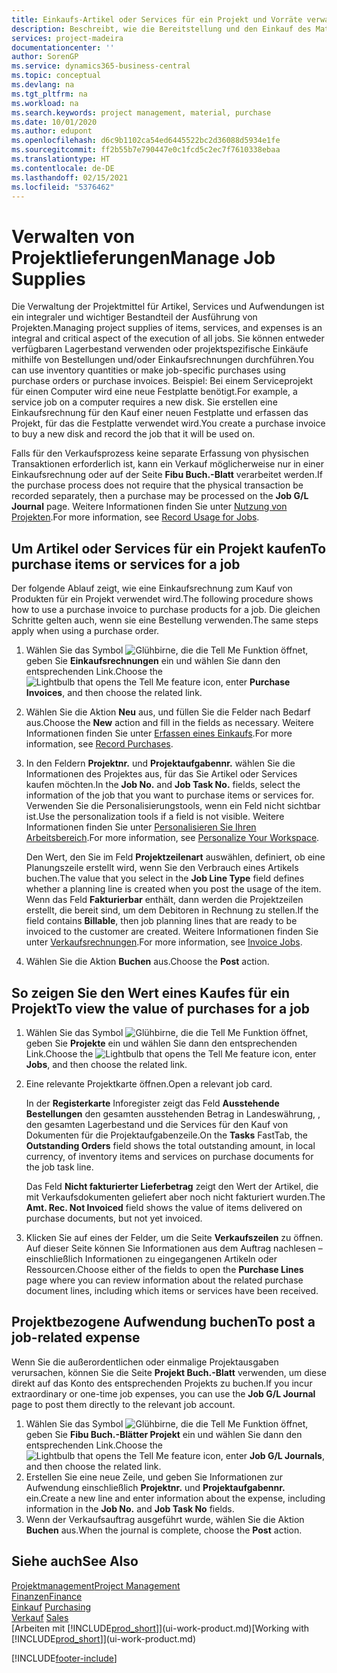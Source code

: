 ```yaml
---
title: Einkaufs-Artikel oder Services für ein Projekt und Vorräte verwalten| Microsoft Docs
description: Beschreibt, wie die Bereitstellung und den Einkauf des Materials und Servicearten in Projekten verwaltet wird.
services: project-madeira
documentationcenter: ''
author: SorenGP
ms.service: dynamics365-business-central
ms.topic: conceptual
ms.devlang: na
ms.tgt_pltfrm: na
ms.workload: na
ms.search.keywords: project management, material, purchase
ms.date: 10/01/2020
ms.author: edupont
ms.openlocfilehash: d6c9b1102ca54ed6445522bc2d36088d5934e1fe
ms.sourcegitcommit: ff2b55b7e790447e0c1fcd5c2ec7f7610338ebaa
ms.translationtype: HT
ms.contentlocale: de-DE
ms.lasthandoff: 02/15/2021
ms.locfileid: "5376462"
---
```

# <a name="manage-job-supplies"></a><span data-ttu-id="45118-103">Verwalten von Projektlieferungen</span><span class="sxs-lookup"><span data-stu-id="45118-103">Manage Job Supplies</span></span>
<span data-ttu-id="45118-104">Die Verwaltung der Projektmittel für Artikel, Services und Aufwendungen ist ein integraler und wichtiger Bestandteil der Ausführung von Projekten.</span><span class="sxs-lookup"><span data-stu-id="45118-104">Managing project supplies of items, services, and expenses is an integral and critical aspect of the execution of all jobs.</span></span> <span data-ttu-id="45118-105">Sie können entweder verfügbaren Lagerbestand verwenden oder projektspezifische Einkäufe mithilfe von Bestellungen und/oder Einkaufsrechnungen durchführen.</span><span class="sxs-lookup"><span data-stu-id="45118-105">You can use inventory quantities or make job-specific purchases using purchase orders or purchase invoices.</span></span> <span data-ttu-id="45118-106">Beispiel: Bei einem Serviceprojekt für einen Computer wird eine neue Festplatte benötigt.</span><span class="sxs-lookup"><span data-stu-id="45118-106">For example, a service job on a computer requires a new disk.</span></span> <span data-ttu-id="45118-107">Sie erstellen eine Einkaufsrechnung für den Kauf einer neuen Festplatte und erfassen das Projekt, für das die Festplatte verwendet wird.</span><span class="sxs-lookup"><span data-stu-id="45118-107">You create a purchase invoice to buy a new disk and record the job that it will be used on.</span></span>

<span data-ttu-id="45118-108">Falls für den Verkaufsprozess keine separate Erfassung von physischen Transaktionen erforderlich ist, kann ein Verkauf möglicherweise nur in einer Einkaufsrechnung oder auf der Seite **Fibu Buch.-Blatt** verarbeitet werden.</span><span class="sxs-lookup"><span data-stu-id="45118-108">If the purchase process does not require that the physical transaction be recorded separately, then a purchase may be processed on the **Job G/L Journal** page.</span></span> <span data-ttu-id="45118-109">Weitere Informationen finden Sie unter [Nutzung von Projekten](projects-how-record-job-usage.md).</span><span class="sxs-lookup"><span data-stu-id="45118-109">For more information, see [Record Usage for Jobs](projects-how-record-job-usage.md).</span></span>

## <a name="to-purchase-items-or-services-for-a-job"></a><span data-ttu-id="45118-110">Um Artikel oder Services für ein Projekt kaufen</span><span class="sxs-lookup"><span data-stu-id="45118-110">To purchase items or services for a job</span></span>
<span data-ttu-id="45118-111">Der folgende Ablauf zeigt, wie eine Einkaufsrechnung zum Kauf von Produkten für ein Projekt verwendet wird.</span><span class="sxs-lookup"><span data-stu-id="45118-111">The following procedure shows how to use a purchase invoice to purchase products for a job.</span></span> <span data-ttu-id="45118-112">Die gleichen Schritte gelten auch, wenn sie eine Bestellung verwenden.</span><span class="sxs-lookup"><span data-stu-id="45118-112">The same steps apply when using a purchase order.</span></span>  

1. <span data-ttu-id="45118-113">Wählen Sie das Symbol ![Glühbirne, die die Tell Me Funktion öffnet](media/ui-search/search_small.png "Was möchten Sie tun?"), geben Sie **Einkaufsrechnungen** ein und wählen Sie dann den entsprechenden Link.</span><span class="sxs-lookup"><span data-stu-id="45118-113">Choose the ![Lightbulb that opens the Tell Me feature](media/ui-search/search_small.png "Tell me what you want to do") icon, enter **Purchase Invoices**, and then choose the related link.</span></span>  
2. <span data-ttu-id="45118-114">Wählen Sie die Aktion **Neu** aus, und füllen Sie die Felder nach Bedarf aus.</span><span class="sxs-lookup"><span data-stu-id="45118-114">Choose the **New** action and fill in the fields as necessary.</span></span> <span data-ttu-id="45118-115">Weitere Informationen finden Sie unter [Erfassen eines Einkaufs](purchasing-how-record-purchases.md).</span><span class="sxs-lookup"><span data-stu-id="45118-115">For more information, see [Record Purchases](purchasing-how-record-purchases.md).</span></span>
3. <span data-ttu-id="45118-116">In den Feldern **Projektnr.** und **Projektaufgabennr.** wählen Sie die Informationen des Projektes aus, für das Sie Artikel oder Services kaufen möchten.</span><span class="sxs-lookup"><span data-stu-id="45118-116">In the **Job No.** and **Job Task No.** fields, select the information of the job that you want to purchase items or services for.</span></span> <span data-ttu-id="45118-117">Verwenden Sie die Personalisierungstools, wenn ein Feld nicht sichtbar ist.</span><span class="sxs-lookup"><span data-stu-id="45118-117">Use the personalization tools if a field is not visible.</span></span> <span data-ttu-id="45118-118">Weitere Informationen finden Sie unter [Personalisieren Sie Ihren Arbeitsbereich](ui-personalization-user.md).</span><span class="sxs-lookup"><span data-stu-id="45118-118">For more information, see [Personalize Your Workspace](ui-personalization-user.md).</span></span>

    <span data-ttu-id="45118-119">Den Wert, den Sie im Feld **Projektzeilenart** auswählen, definiert, ob eine Planungszeile erstellt wird, wenn Sie den Verbrauch eines Artikels buchen.</span><span class="sxs-lookup"><span data-stu-id="45118-119">The value that you select in the **Job Line Type** field defines whether a planning line is created when you post the usage of the item.</span></span> <span data-ttu-id="45118-120">Wenn das Feld **Fakturierbar** enthält, dann werden die Projektzeilen erstellt, die bereit sind, um dem Debitoren in Rechnung zu stellen.</span><span class="sxs-lookup"><span data-stu-id="45118-120">If the field contains **Billable**, then job planning lines that are ready to be invoiced to the customer are created.</span></span> <span data-ttu-id="45118-121">Weitere Informationen finden Sie unter [Verkaufsrechnungen](projects-how-invoice-jobs.md).</span><span class="sxs-lookup"><span data-stu-id="45118-121">For more information, see [Invoice Jobs](projects-how-invoice-jobs.md).</span></span>
4. <span data-ttu-id="45118-122">Wählen Sie die Aktion **Buchen** aus.</span><span class="sxs-lookup"><span data-stu-id="45118-122">Choose the **Post** action.</span></span>

## <a name="to-view-the-value-of-purchases-for-a-job"></a><span data-ttu-id="45118-123">So zeigen Sie den Wert eines Kaufes für ein Projekt</span><span class="sxs-lookup"><span data-stu-id="45118-123">To view the value of purchases for a job</span></span>
1. <span data-ttu-id="45118-124">Wählen Sie das Symbol ![Glühbirne, die die Tell Me Funktion öffnet](media/ui-search/search_small.png "Was möchten Sie tun?"), geben Sie **Projekte** ein und wählen Sie dann den entsprechenden Link.</span><span class="sxs-lookup"><span data-stu-id="45118-124">Choose the ![Lightbulb that opens the Tell Me feature](media/ui-search/search_small.png "Tell me what you want to do") icon, enter **Jobs**, and then choose the related link.</span></span>
2. <span data-ttu-id="45118-125">Eine relevante Projektkarte öffnen.</span><span class="sxs-lookup"><span data-stu-id="45118-125">Open a relevant job card.</span></span>

    <span data-ttu-id="45118-126">In der **Registerkarte** Inforegister zeigt das Feld **Ausstehende Bestellungen** den gesamten ausstehenden Betrag in Landeswährung, , den gesamten Lagerbestand und die Services für den Kauf von Dokumenten für die Projektaufgabenzeile.</span><span class="sxs-lookup"><span data-stu-id="45118-126">On the **Tasks** FastTab, the **Outstanding Orders** field shows the total outstanding amount, in local currency, of inventory items and services on purchase documents for the job task line.</span></span>  

    <span data-ttu-id="45118-127">Das Feld **Nicht fakturierter Lieferbetrag** zeigt den Wert der Artikel, die mit Verkaufsdokumenten geliefert aber noch nicht fakturiert wurden.</span><span class="sxs-lookup"><span data-stu-id="45118-127">The **Amt. Rec. Not Invoiced** field shows the value of items delivered on purchase documents, but not yet invoiced.</span></span>  
3. <span data-ttu-id="45118-128">Klicken Sie auf eines der Felder, um die Seite **Verkaufszeilen** zu öffnen. Auf dieser Seite können Sie Informationen aus dem Auftrag nachlesen – einschließlich Informationen zu eingegangenen Artikeln oder Ressourcen.</span><span class="sxs-lookup"><span data-stu-id="45118-128">Choose either of the fields to open the **Purchase Lines** page where you can review information about the related purchase document lines, including which items or services have been received.</span></span>

## <a name="to-post-a-job-related-expense"></a><span data-ttu-id="45118-129">Projektbezogene Aufwendung buchen</span><span class="sxs-lookup"><span data-stu-id="45118-129">To post a job-related expense</span></span>
<span data-ttu-id="45118-130">Wenn Sie die außerordentlichen oder einmalige Projektausgaben verursachen, können Sie die Seite **Projekt Buch.-Blatt** verwenden, um diese direkt auf das Konto des entsprechenden Projekts zu buchen.</span><span class="sxs-lookup"><span data-stu-id="45118-130">If you incur extraordinary or one-time job expenses, you can use the **Job G/L Journal** page to post them directly to the relevant job account.</span></span>

1. <span data-ttu-id="45118-131">Wählen Sie das Symbol ![Glühbirne, die die Tell Me Funktion öffnet](media/ui-search/search_small.png "Was möchten Sie tun?"), geben Sie **Fibu Buch.-Blätter Projekt** ein und wählen Sie dann den entsprechenden Link.</span><span class="sxs-lookup"><span data-stu-id="45118-131">Choose the ![Lightbulb that opens the Tell Me feature](media/ui-search/search_small.png "Tell me what you want to do") icon, enter **Job G/L Journals**, and then choose the related link.</span></span>  
2. <span data-ttu-id="45118-132">Erstellen Sie eine neue Zeile, und geben Sie Informationen zur Aufwendung einschließlich  **Projektnr.** und **Projektaufgabennr.** ein.</span><span class="sxs-lookup"><span data-stu-id="45118-132">Create a new line and enter information about the expense, including information in the **Job No.** and **Job Task No** fields.</span></span>  
3. <span data-ttu-id="45118-133">Wenn der Verkaufsauftrag ausgeführt wurde, wählen Sie die Aktion **Buchen** aus.</span><span class="sxs-lookup"><span data-stu-id="45118-133">When the journal is complete, choose the **Post** action.</span></span>

## <a name="see-also"></a><span data-ttu-id="45118-134">Siehe auch</span><span class="sxs-lookup"><span data-stu-id="45118-134">See Also</span></span>
[<span data-ttu-id="45118-135">Projektmanagement</span><span class="sxs-lookup"><span data-stu-id="45118-135">Project Management</span></span>](projects-manage-projects.md)  
[<span data-ttu-id="45118-136">Finanzen</span><span class="sxs-lookup"><span data-stu-id="45118-136">Finance</span></span>](finance.md)  
<span data-ttu-id="45118-137">[Einkauf](purchasing-manage-purchasing.md)       </span><span class="sxs-lookup"><span data-stu-id="45118-137">[Purchasing](purchasing-manage-purchasing.md)       </span></span>  
<span data-ttu-id="45118-138">[Verkauf](sales-manage-sales.md)    </span><span class="sxs-lookup"><span data-stu-id="45118-138">[Sales](sales-manage-sales.md)    </span></span>  
<span data-ttu-id="45118-139">[Arbeiten mit [!INCLUDE[prod_short](includes/prod_short.md)]](ui-work-product.md)</span><span class="sxs-lookup"><span data-stu-id="45118-139">[Working with [!INCLUDE[prod_short](includes/prod_short.md)]](ui-work-product.md)</span></span>  


[!INCLUDE[footer-include](includes/footer-banner.md)]